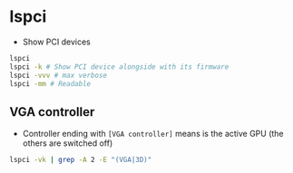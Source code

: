 # lspci

- Show PCI devices

```sh
lspci
lspci -k # Show PCI device alongside with its firmware
lspci -vvv # max verbose
lspci -mm # Readable
```

## VGA controller

- Controller ending with `[VGA controller]` means is the active GPU (the others are switched off)

```sh
lspci -vk | grep -A 2 -E "(VGA|3D)"
```
